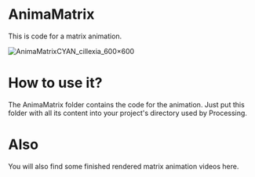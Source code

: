 # AnimaMatrix
This is code for a matrix animation.

![AnimaMatrixCYAN_cillexia_600×600](https://user-images.githubusercontent.com/92103579/160474564-abb855b1-d26a-45f7-8121-407bb82c8072.gif)


# How to use it?
The AnimaMatrix folder contains the code for the animation. Just put this folder with all its content into your project's directory used by Processing.

# Also
You will also find some finished rendered matrix animation videos here.

